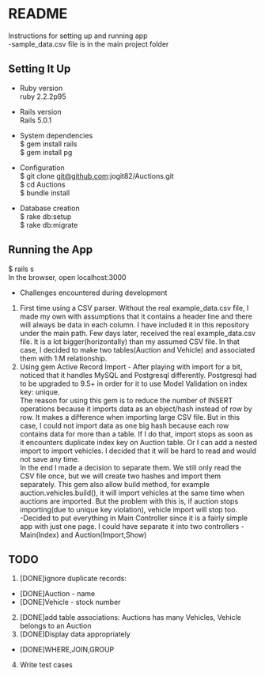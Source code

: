 # README
Instructions for setting up and running app  
-sample_data.csv file is in the main project folder  

## Setting It Up
* Ruby version  
ruby 2.2.2p95  

* Rails version  
Rails 5.0.1  

* System dependencies  
$ gem install rails  
$ gem install pg  

* Configuration  
$ git clone git@github.com:jogit82/Auctions.git  
$ cd Auctions  
$ bundle install  

* Database creation  
$ rake db:setup  
$ rake db:migrate  

## Running the App  
$ rails s  
In the browser, open localhost:3000  

* Challenges encountered during development  
1. First time using a CSV parser. Without the real example_data.csv file, I made my own with assumptions that it contains a header line and there will always be data in each column. I have included it in this repository under the main path. Few days later, received the real example_data.csv file. It is a lot bigger(horizontally) than my assumed CSV file. In that case, I decided to make two tables(Auction and Vehicle) and associated them with 1:M relationship. 
2. Using gem Active Record Import - After playing with import for a bit, noticed that it handles MySQL and Postgresql differently. Postgresql had to be upgraded to 9.5+ in order for it to use Model Validation on index key: unique.  
The reason for using this gem is to reduce the number of INSERT operations because it imports data as an object/hash instead of row by row. It makes a difference when importing large CSV file. But in this case, I could not import data as one big hash because each row contains data for more than a table. If I do that, import stops as soon as it encounters duplicate index key on Auction table. Or I can add a nested import to import vehicles. I decided that it will be hard to read and would not save any time.  
In the end I made a decision to separate them. We still only read the CSV file once, but we will create two hashes and import them separately. This gem also allow build method, for example auction.vehicles.build(), it will import vehicles at the same time when auctions are imported. But the problem with this is, if auction stops importing(due to unique key violation), vehicle import will stop too.  
-Decided to put everything in Main Controller since it is a fairly simple app with just one page. I could have separate it into two controllers - Main(Index) and Auction(Import,Show)  

## TODO  
1. [DONE]ignore duplicate records:  
* [DONE]Auction - name  
* [DONE]Vehicle - stock number  
2. [DONE]add table associations: Auctions has many Vehicles, Vehicle belongs to an Auction  
3. [DONE]Display data appropriately  
* [DONE]WHERE,JOIN,GROUP    
4. Write test cases
